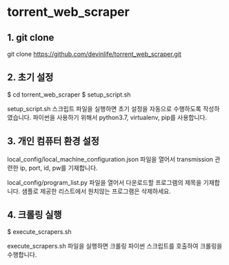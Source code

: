 # torrent_web_scraper

## 1. git clone

git clone https://github.com/devinlife/torrent_web_scraper.git

## 2. 초기 설정

$ cd torrent_web_scraper
$ setup_script.sh

setup_script.sh 스크립트 파일을 실행하면 초기 설정을 자동으로 수행하도록
작성하였습니다. 파이썬을 사용하기 위해서 python3.7, virtualenv, pip를
사용합니다.

## 3. 개인 컴퓨터 환경 설정

local_config/local_machine_configuration.json 파일을 열어서 transmission 관련한
ip, port, id, pw를 기재합니다.

local_config/program_list.py 파일을 열어서 다운로드할 프로그램의 제목을
기재합니다. 샘플로 제공한 리스트에서 원치않는 프로그램은 삭제하세요.

## 4. 크롤링 실행

$ execute_scrapers.sh

execute_scrapers.sh 파일을 실행하면 크롤링 파이썬 스크립트를 호출하여
크롤링을 수행합니다.
